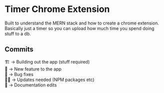 # Timer Chrome Extension
Built to understand the MERN stack and how to create a chrome extension.
Basically just a timer so you can upload how much time you spend doing stuff to a db.

## Commits
🏗 -> Building out the app (stuff required)  
🌟 -> New feature to the app  
🐛 -> Bug fixes  
☝🏻 -> Updates needed (NPM packages etc)  
📑 -> Documentation edits  

